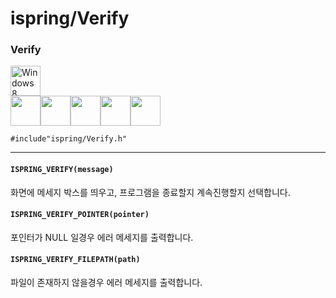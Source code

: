 ﻿# ispring/Verify


### Verify
<img src="https://i.imgur.com/ElCyyzT.png" title="Windows8" width="48">
<br/>
<img src="https://i.imgur.com/d67ToiK.png" width="48"><img src="https://i.imgur.com/O5bye0l.png" width="48"><img src="https://i.imgur.com/XFJ2SfL.png" width="48"><img src="https://i.imgur.com/u1NhcaW.jpg" width="48"><img src="https://i.imgur.com/zhdD9BY.png" width="48">

`#include"ispring/Verify.h"`
* * *

#### `ISPRING_VERIFY(message)`
화면에 메세지 박스를 띄우고, 프로그램을 종료할지 계속진행할지 선택합니다.

#### `ISPRING_VERIFY_POINTER(pointer)`
포인터가 NULL 일경우 에러 메세지를 출력합니다.

#### `ISPRING_VERIFY_FILEPATH(path)`
파일이 존재하지 않을경우 에러 메세지를 출력합니다.

